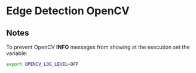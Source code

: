 # Edge Detection OpenCV

## Notes

To prevent OpenCV **INFO** messages from showing at the execution set the variable:

```bash
export OPENCV_LOG_LEVEL=OFF
```
